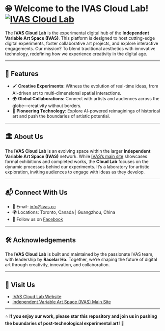 # 🌐 Welcome to the IVAS Cloud Lab! [![IVAS Cloud Lab](https://img.shields.io/badge/IVAS-Lab-blueviolet)](https://ivas.cloud/)

The **IVAS Cloud Lab** is the experimental digital hub of the **Independent Variable Art Space (IVAS)**. This platform is designed to host cutting-edge digital experiments, foster collaborative art projects, and explore interactive engagements. Our mission? To blend traditional aesthetics with innovative technology, redefining how we experience creativity in the digital age.

---

## 🚀 Features
- 🖌️ **Creative Experiments**: Witness the evolution of real-time ideas, from AI-driven art to multi-dimensional spatial interactions.
- 🌍 **Global Collaborations**: Connect with artists and audiences across the globe—creativity without borders.
- 🤖 **Pioneering Technology**: Explore AI-powered reimaginings of historical art and push the boundaries of artistic potential.

---

## 🏛 About Us
The **IVAS Cloud Lab** is an evolving space within the larger **Independent Variable Art Space (IVAS)** network. While [IVAS’s main site](https://www.ivas.cc/) showcases formal exhibitions and completed works, the **Cloud Lab** focuses on the dynamic processes behind our experiments. It’s a laboratory for artistic exploration, inviting audiences to engage with ideas as they develop.

---

## 📬 Connect With Us
- 📧 Email: [info@ivas.cc](mailto:info@ivas.cc)
- 🌍 Locations: Toronto, Canada | Guangzhou, China
- 💬 Follow us on [Facebook](https://www.facebook.com/ivartspaceo/)

---

## 🛠 Acknowledgements
The **IVAS Cloud Lab** is built and maintained by the passionate IVAS team, with leadership by **Racelar Ho**. Together, we’re shaping the future of digital art through creativity, innovation, and collaboration.

---

## 🔗 Visit Us
- [IVAS Cloud Lab Website](https://ivas.cloud/)
- [Independent Variable Art Space (IVAS) Main Site](https://www.ivas.cc/)

---

⭐ **If you enjoy our work, please star this repository and join us in pushing the boundaries of post-technological experimental art!** 🌟